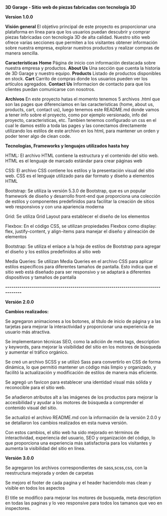 **3D Garage - Sitio web de piezas fabricadas con tecnología 3D**

**Version 1.0.0**

**Visión general**
El objetivo principal de este proyecto es proporcionar una plataforma en línea para que los usuarios puedan descubrir y comprar piezas fabricadas con tecnología 3D de alta calidad. Nuestro sitio web ofrece varias secciones que permiten a los visitantes obtener información sobre nuestra empresa, explorar nuestros productos y realizar compras de manera sencilla.

**Características**
**Home** Página de inicio con información destacada sobre nuestra empresa y productos.
**About Us** Una sección que cuenta la historia de 3D Garage y nuestro equipo.
**Products** Listado de productos disponibles en stock.
**Cart** Carrito de compras donde los usuarios pueden ver los artículos agregados.
**Contact Us** Informacion de contacto para que los clientes puedan comunicarse con nosotros.

**Archivos**
En este proyecto hatas el momento tenemos 5 archivos .html que son las pages que diferenciamos en las caracteristicas (home, about us, products, cart, contact us), luego tenemos este README.md donde vamos a tener info sobre el proyecto, como por ejemplo versionado, info del proyecto, caracteristicas, etc. Tambien tenemos configurado un css en el cual le damos estilo a toda las pages y las conectamos directamente utilizando los estilos de este archivo en los html, para mantener un orden y poder tener algo de clean code.

**Tecnologías, Frameworks y lenguajes utilizados hasta hoy**

HTML: El archivo HTML contiene la estructura y el contenido del sitio web. HTML es el lenguaje de marcado estándar para crear páginas web

CSS: El archivo CSS contiene los estilos y la presentación visual del sitio web. CSS es el lenguaje utilizado para dar formato y diseño a elementos HTML

Bootstrap: Se utiliza la versión 5.3.0 de Bootstrap, que es un popular framework de diseño y desarrollo front-end que proporciona una colección de estilos y componentes predefinidos para facilitar la creación de sitios web responsivos y con una apariencia moderna

Grid: Se utiliza Grid Layout para establecer el diseño de los elementos

Flexbox: En el código CSS, se utilizan propiedades Flexbox como display: flex, justify-content, y align-items para manejar el diseño y alineación de elementos

Bootstrap: Se utiliza el enlace a la hoja de estilos de Bootstrap para agregar el diseño y los estilos predefinidos al sitio web

Media Queries: Se utilizan Media Queries en el archivo CSS para aplicar estilos específicos para diferentes tamaños de pantalla. Esto indica que el sitio web está diseñado para ser responsivo y se adaptará a diferentes dispositivos y tamaños de pantalla

**------------------------------------------------------------------------------------**

**Versión 2.0.0**

**Cambios realizados:**

Se agregaron animaciones a los botones, al título de inicio de página y a las tarjetas para mejorar la interactividad y proporcionar una experiencia de usuario más atractiva.

Se implementaron técnicas SEO, como la adición de meta tags, description y keywords, para mejorar la visibilidad del sitio en los motores de búsqueda y aumentar el tráfico orgánico.

Se creó un archivo SCSS y se utilizó Sass para convertirlo en CSS de forma dinámica, lo que permitió mantener un código más limpio y organizado, y facilitó la actualización y modificación de estilos de manera más eficiente.

Se agregó un favicon para establecer una identidad visual más sólida y reconocible para el sitio web.

Se añadieron atributos alt a las imágenes de los productos para mejorar la accesibilidad y ayudar a los motores de búsqueda a comprender el contenido visual del sitio.

Se actualizó el archivo README.md con la información de la versión 2.0.0 y se detallaron los cambios realizados en esta nueva versión.

Con estos cambios, el sitio web ha sido mejorado en términos de interactividad, experiencia del usuario, SEO y organización del código, lo que proporciona una experiencia más satisfactoria para los visitantes y aumenta la visibilidad del sitio en línea.

**Versión 3.0.0**

Se agregaron los archivos correspondientes de sass,scss,css, con la reestructura mejorada y orden de carpetas

Se mejoro el footer de cada pagina y el header haciendolo mas clean y visible en todos los aspectos

El title se modifico para mejorar los motores de busqueda, meta description en todas las paginas y lo veo responsive para todos los tamanos que veo en inspectores.


